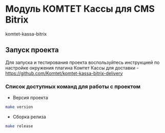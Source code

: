 # Модуль КОМТЕТ Кассы для CMS Bitrix
komtet-kassa-bitrix

## Запуск проекта
Для запуска и тестирования проекта воспользуйтесь инструкцией по настройке окружения плагина Комтет Кассы для доставки - https://github.com/Komtet/komtet-kassa-bitrix-delivery

### Список доступных команд для работы с проектом
* Версия проекта
```sh
make version
```
* Сборка релиза
```sh
make release
```
